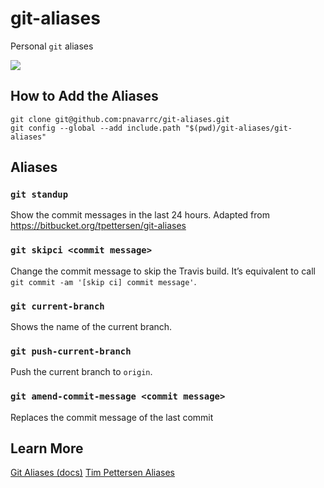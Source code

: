 # git-aliases

Personal `git` aliases

<a href="https://zenhub.com"><img src="https://raw.githubusercontent.com/ZenHubIO/support/master/zenhub-badge.png"></a>

## How to Add the Aliases

```
git clone git@github.com:pnavarrc/git-aliases.git
git config --global --add include.path "$(pwd)/git-aliases/git-aliases"
```

## Aliases

### `git standup`

Show the commit messages in the last 24 hours. Adapted from https://bitbucket.org/tpettersen/git-aliases

### `git skipci <commit message>`

Change the commit message to skip the Travis build. It’s equivalent to call `git commit -am '[skip ci] commit message'`.

### `git current-branch`

Shows the name of the current branch.

### `git push-current-branch`

Push the current branch to `origin`.

### `git amend-commit-message <commit message>`

Replaces the commit message of the last commit

## Learn More

[Git Aliases (docs)](https://git-scm.com/book/en/v2/Git-Basics-Git-Aliases)
[Tim Pettersen Aliases](https://bitbucket.org/tpettersen/git-aliases)
